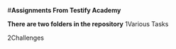 
#**Assignments From Testify Academy**

**There are two folders in the repository**
1Various Tasks

2Challenges
